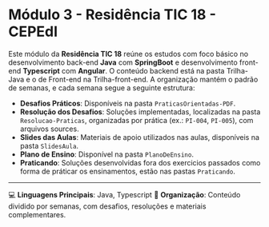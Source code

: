 # Módulo 3 - Residência TIC 18 - CEPEdI

Este módulo da **Residência TIC 18** reúne os estudos com foco básico no desenvolvimento back-end **Java** com **SpringBoot** e desenvolvimento front-end **Typescript** com **Angular**. O conteúdo backend está na pasta Trilha-Java e o de Front-end na Trilha-front-end. A organização mantém o padrão de semanas, e cada semana segue a seguinte estrutura:

- **Desafios Práticos**: Disponíveis na pasta `PraticasOrientadas-PDF`.
- **Resolução dos Desafios**: Soluções implementadas, localizadas na pasta `Resolucao-Praticas`, organizadas por prática (ex.: `PI-004`, `PI-005`), com arquivos sources.
- **Slides das Aulas**: Materiais de apoio utilizados nas aulas, disponíveis na pasta `SlidesAula`.
- **Plano de Ensino**: Disponível na pasta  `PlanoDeEnsino`.
- **Praticando**: Soluções desenvolvidas fora dos exercicios passados como forma de práticar os ensinamentos, estão nas pastas  `Praticando`.
---

💻 **Linguagens Principais**: Java, Typescript
📂 **Organização**: Conteúdo dividido por semanas, com desafios, resoluções e materiais complementares.
